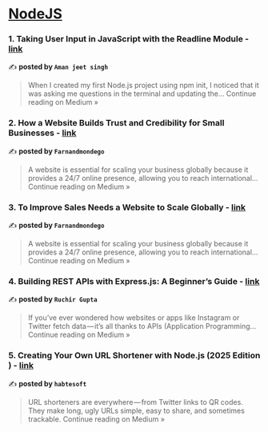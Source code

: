 
<h1><a href=https://medium.com/tag/nodejs/recommended target="_blank" rel="noopener noreferrer">NodeJS</a></h1>
<h3>1. Taking User Input in JavaScript with the Readline Module - <a href="https://medium.com/@amanjeet1089singh/taking-user-input-in-javascript-with-the-readline-module-28431e3b666a?source=rss------nodejs-5" target="_blank" rel="noopener noreferrer">link</a></h3>

✍️ **posted by `Aman jeet singh`**

<blockquote>When I created my first Node.js project using npm init, I noticed that it was asking me questions in the terminal and updating the…
Continue reading on Medium »</blockquote>

<h3>2. How a Website Builds Trust and Credibility for Small Businesses - <a href="https://medium.com/@farnandmondego50798/how-a-website-builds-trust-and-credibility-for-small-businesses-751a084f06de?source=rss------nodejs-5" target="_blank" rel="noopener noreferrer">link</a></h3>

✍️ **posted by `Farnandmondego`**

<blockquote>A website is essential for scaling your business globally because it provides a 24/7 online presence, allowing you to reach international…
Continue reading on Medium »</blockquote>

<h3>3. To Improve Sales Needs a Website to Scale Globally - <a href="https://medium.com/@farnandmondego50798/to-improve-sales-needs-a-website-to-scale-globally-724ba7ba5055?source=rss------nodejs-5" target="_blank" rel="noopener noreferrer">link</a></h3>

✍️ **posted by `Farnandmondego`**

<blockquote>A website is essential for scaling your business globally because it provides a 24/7 online presence, allowing you to reach international…
Continue reading on Medium »</blockquote>

<h3>4. Building REST APIs with Express.js: A Beginner’s Guide - <a href="https://guptaruchir.medium.com/building-rest-apis-with-express-js-a-beginners-guide-0e548f549101?source=rss------nodejs-5" target="_blank" rel="noopener noreferrer">link</a></h3>

✍️ **posted by `Ruchir Gupta`**

<blockquote>If you’ve ever wondered how websites or apps like Instagram or Twitter fetch data — it’s all thanks to APIs (Application Programming…
Continue reading on Medium »</blockquote>

<h3>5. Creating Your Own URL Shortener with Node.js (2025 Edition ) - <a href="https://habtesoft.medium.com/creating-your-own-url-shortener-with-node-js-2025-edition-b82927307ac2?source=rss------nodejs-5" target="_blank" rel="noopener noreferrer">link</a></h3>

✍️ **posted by `habtesoft`**

<blockquote>URL shorteners are everywhere — from Twitter links to QR codes. They make long, ugly URLs simple, easy to share, and sometimes trackable.
Continue reading on Medium »</blockquote>

